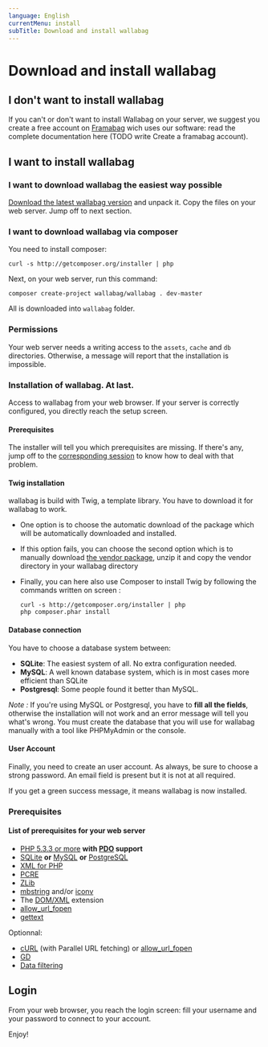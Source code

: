 ```yaml
---
language: English
currentMenu: install
subTitle: Download and install wallabag
---
```


# Download and install wallabag
## I don't want to install wallabag

If you can't or don't want to install Wallabag on your server, we suggest you create a free account on [Framabag](https://framabag.org/) wich uses our software: read the complete documentation here (TODO write Create a framabag account).

## I want to install wallabag

### I want to download wallabag the easiest way possible

[Download the latest wallabag version](http://wllbg.org/latest) and unpack it. Copy the files on your web server. Jump off to next section.

### I want to download wallabag via composer

You need to install composer: 

    curl -s http://getcomposer.org/installer | php

Next, on your web server, run this command: 

    composer create-project wallabag/wallabag . dev-master

All is downloaded into `wallabag` folder.

### Permissions

Your web server needs a writing access to the `assets`, `cache` and `db` directories. Otherwise, a message will report that the installation is impossible.

### Installation of wallabag. At last.

Access to wallabag from your web browser. If your server is correctly configured, you directly reach the setup screen. 

#### Prerequisites
The installer will tell you which prerequisites are missing. If there's any, jump off to the [corresponding session](#Prerequisites) to know how to deal with that problem.

#### Twig installation
wallabag is build with Twig, a template library. You have to download it for wallabag to work.
* One option is to choose the automatic download of the package which will be automatically downloaded and installed.
* If this option fails, you can choose the second option which is to manually download [the vendor package](http://wllbg.org/vendor), unzip it and copy the vendor directory in your wallabag directory
* Finally, you can here also use Composer to install Twig by following the commands written on screen :

    ```
    curl -s http://getcomposer.org/installer | php
    php composer.phar install
    ```

#### Database connection
You have to choose a database system between:
* **SQLite**: The easiest system of all. No extra configuration needed.
* **MySQL**: A well known database system, which is in most cases more efficient than SQLite
* **Postgresql**: Some people found it better than MySQL.

*Note :* If you're using MySQL or Postgresql, you have to **fill all the fields**, otherwise the installation will not work and an error message will tell you what's wrong. You must create the database that you will use for wallabag manually with a tool like PHPMyAdmin or the console.

#### User Account
Finally, you need to create an user account. As always, be sure to choose a strong password.
An email field is present but it is not at all required.

If you get a green success message, it means wallabag is now installed.

### <a name="Prerequisites"></a>Prerequisites
#### List of prerequisites for your web server

* [PHP 5.3.3 or more](http://php.net/manual/en/install.php) **with [PDO](http://php.net/manual/en/book.pdo.php) support**
* [SQLite](http://php.net/manual/en/book.sqlite.php) **or** [MySQL](http://php.net/manual/en/book.mysql.php) **or** [PostgreSQL](http://php.net/manual/en/book.pgsql.php)
* [XML for PHP](http://php.net/en/xml)
* [PCRE](http://php.net/en/pcre)
* [ZLib](http://php.net/en/zlib)
* [mbstring](http://php.net/en/mbstring) and/or [iconv](http://php.net/en/iconv)
* The [DOM/XML](http://php.net/manual/en/book.dom.php) extension
* [allow_url_fopen](http://www.php.net/manual/en/filesystem.configuration.php#ini.allow-url-fopen)
* [gettext](http://php.net/manual/en/book.gettext.php)

Optionnal:
* [cURL](http://php.net/en/curl) (with Parallel URL fetching) or [allow_url_fopen](http://www.php.net/manual/en/filesystem.configuration.php#ini.allow-url-fopen)
* [GD](http://php.net/manual/en/book.image.php)
* [Data filtering](http://php.net/manual/en/book.filter.php)


## Login

From your web browser, you reach the login screen: fill your username and your password to connect to your account.

Enjoy!
